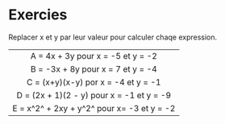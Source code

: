 # Exercies

Replacer x et y par leur valeur pour calculer chaqe expression.

| |
|:---:|
| A = 4x + 3y pour x = -5 et y = -2 |
| B = -3x + 8y pour x = 7 et y = -4 |
| C = (x+y)(x-y) por x = -4 et y = -1 |
| D = (2x + 1)(2 - y) pour x = -1 et y = -9 |
| E = x^2^ + 2xy + y^2^ pour x= -3 et y = -2 |